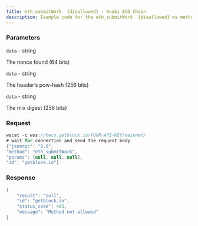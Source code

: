 ```yaml
---
title: eth_submitWork  {disallowed} - Huobi ECO Chain
description: Example code for the eth_submitWork  {disallowed} ws method. Сomplete guide on how to use eth_submitWork  {disallowed} ws in GetBlock.io Web3 documentation.
---
```


### Parameters


`data` - string

The nonce found (64 bits)

`data` - string

The header’s pow-hash (256 bits)

`data` - string

The mix digest (256 bits)

### Request

``` java
wscat -c wss://heco.getblock.io/YOUR-API-KEY/mainnet/ 
# wait for connection and send the request body 
{"jsonrpc": "2.0",
"method": "eth_submitWork",
"params": [null, null, null],
"id": "getblock.io"}
```

###  Response

``` java
{
    "result": "null",
    "id": "getblock.io",
    "status_code": 405,
    "message": "Method not allowed"
}
```

